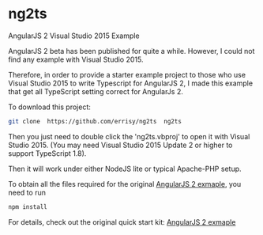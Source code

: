 # ng2ts
AngularJS 2 Visual Studio 2015 Example

AngularJS 2 beta has been published for quite a while. However, I could not find any example with Visual Studio 2015.

Therefore, in order to provide a starter example project to those who use Visual Studio 2015 to write Typescript for AngularJS 2, I made this example that get all TypeScript setting correct for AngularJs 2.

To download this project:
```bash
git clone  https://github.com/errisy/ng2ts  ng2ts
```

Then you just need to double click the 'ng2ts.vbproj' to open it with Visual Studio 2015. (You may need Visual Studio 2015 Update 2 or higher to support TypeScript 1.8).

Then it will work under either NodeJS lite or typical Apache-PHP setup.

To obtain all the files required for the original [AngularJS 2 exmaple](https://github.com/angular/quickstart/edit/master/README.md), you need to run

```bash
npm install
```
For details, check out the original quick start kit: [AngularJS 2 exmaple](https://github.com/angular/quickstart/edit/master/README.md)
